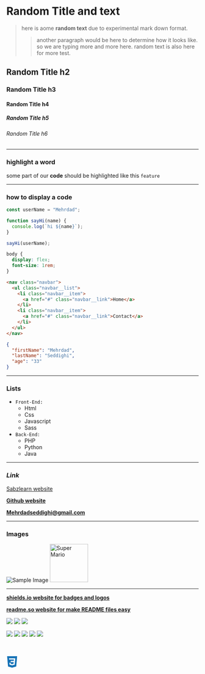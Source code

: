 # Random Title and text

> here is aome **random text** due to experimental mark down format.
>
> > another paragraph would be here to determine how it looks like. so we are typing more and more here. random text is also here for more test.

## Random Title h2

### Random Title h3

#### Random Title h4

##### Random Title h5

###### Random Title h6

---

### highlight a word

some part of our **code** should be highlighted like this `feature`

---

### how to display a code

```javascript
const userName = "Mehrdad";

function sayHi(name) {
  console.log(`hi ${name}`);
}

sayHi(userName);
```

```css
body {
  display: flex;
  font-size: 1rem;
}
```

```html
<nav class="navbar">
  <ul class="navbar__list">
    <li class="navbar__item">
      <a href="#" class="navbar__link">Home</a>
    </li>
    <li class="navbar__item">
      <a href="#" class="navbar__link">Contact</a>
    </li>
  </ul>
</nav>
```

```json
{
  "firstName": "Mehrdad",
  "lastName": "Seddighi",
  "age": "33"
}
```

---

### Lists

- `Front-End:`
  - Html
  - Css
  - Javascript
  - Sass
- `Back-End:`
  - PHP
  - Python
  - Java

---

### _Link_

[Sabzlearn website](https://sabzlearn.ir/)

[**Github website**](https://github.com/)

**Mehrdadseddighi@gmail.com**

---

### Images

![Sample Image](https://mdg.imgix.net/assets/images/tux.png?auto=format&fit=clip&q=40&w=100 "Linux") <img src="https://interactivechaos.com/sites/default/files/2023-02/super_mario.png" width="100" height="100" title='Super Mario'>

---

[**shields.io website for badges and logos**](https://shields.io/)

[**readme.so website for make README files easy**](https://readme.so/)

![ ](https://img.shields.io/badge/npm-1M_download/month-blue)
![ ](https://img.shields.io/badge/Hello-you_like-green)
![ ](https://img.shields.io/badge/just%20the%20message-f7efa7)

![ ](https://img.shields.io/badge/html5-E34F26?logo=html5&logoColor=white)
![ ](https://img.shields.io/badge/css3-1572B6?logo=css3&logoColor=white)
![ ](https://img.shields.io/badge/bootstrap-563D7C?logo=bootstrap&logoColor=white)
![ ](https://img.shields.io/badge/javascript-F7DF1E?logo=javascript&logoColor=white)
![ ](https://img.shields.io/badge/SASS-CC6699?logo=Sass&logoColor=white)

\
\
<svg width='30' height='30' fill='#1572B6'  role="img" viewBox="0 0 24 24" xmlns="http://www.w3.org/2000/svg"><title>CSS3</title><path d="M1.5 0h21l-1.91 21.563L11.977 24l-8.565-2.438L1.5 0zm17.09 4.413L5.41 4.41l.213 2.622 10.125.002-.255 2.716h-6.64l.24 2.573h6.182l-.366 3.523-2.91.804-2.956-.81-.188-2.11h-2.61l.29 3.855L12 19.288l5.373-1.53L18.59 4.414z"/></svg>
